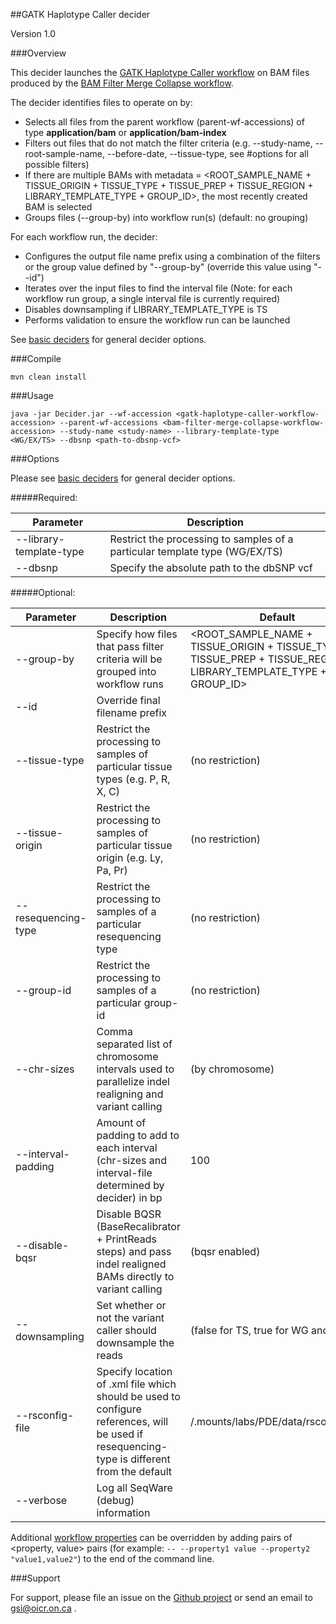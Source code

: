##GATK Haplotype Caller decider

Version 1.0

###Overview

This decider launches the [GATK Haplotype Caller workflow](../workflow-gatk-haplotype-caller) on BAM files produced by the [BAM Filter Merge Collapse workflow](https://github.com/oicr-gsi/bam-filter-merge-collapse/tree/master/workflow-bam-filter-merge-collapse).

The decider identifies files to operate on by:

* Selects all files from the parent workflow (parent-wf-accessions) of type **application/bam** or **application/bam-index**
* Filters out files that do not match the filter criteria (e.g. --study-name, --root-sample-name, --before-date, --tissue-type, see #options for all possible filters)
* If there are multiple BAMs with metadata = <ROOT_SAMPLE_NAME + TISSUE_ORIGIN + TISSUE_TYPE + TISSUE_PREP + TISSUE_REGION + LIBRARY_TEMPLATE_TYPE + GROUP_ID>, the most recently created BAM is selected
* Groups files (--group-by) into workflow run(s) (default: no grouping)

For each workflow run, the decider:

* Configures the output file name prefix using a combination of the filters or the group value defined by "--group-by" (override this value using "--id")
* Iterates over the input files to find the interval file (Note: for each workflow run group, a single interval file is currently required)
* Disables downsampling if LIBRARY_TEMPLATE_TYPE is TS
* Performs validation to ensure the workflow run can be launched

See [basic deciders](http://seqware.github.io/docs/17-plugins/#basicdecider) for general decider options.

###Compile

```
mvn clean install
```

###Usage

```
java -jar Decider.jar --wf-accession <gatk-haplotype-caller-workflow-accession> --parent-wf-accessions <bam-filter-merge-collapse-workflow-accession> --study-name <study-name> --library-template-type <WG/EX/TS> --dbsnp <path-to-dbsnp-vcf>
```

###Options

Please see [basic deciders](http://seqware.github.io/docs/17-plugins/#basicdecider) for general decider options.

#####Required:

Parameter | Description
---|---
--library-template-type | Restrict the processing to samples of a particular template type (WG/EX/TS)
--dbsnp | Specify the absolute path to the dbSNP vcf

#####Optional:

Parameter | Description | Default
---|---|---
--group-by | Specify how files that pass filter criteria will be grouped into workflow runs | <ROOT_SAMPLE_NAME + TISSUE_ORIGIN + TISSUE_TYPE + TISSUE_PREP + TISSUE_REGION + LIBRARY_TEMPLATE_TYPE + GROUP_ID>
--id | Override final filename prefix |
--tissue-type | Restrict the processing to samples of particular tissue types (e.g. P, R, X, C) | (no restriction)
--tissue-origin | Restrict the processing to samples of particular tissue origin (e.g. Ly, Pa, Pr) | (no restriction)
--resequencing-type | Restrict the processing to samples of a particular resequencing type | (no restriction)
--group-id | Restrict the processing to samples of a particular group-id | (no restriction)
--chr-sizes | Comma separated list of chromosome intervals used to parallelize indel realigning and variant calling | (by chromosome)
--interval-padding | Amount of padding to add to each interval (chr-sizes and interval-file determined by decider) in bp | 100
--disable-bqsr | Disable BQSR (BaseRecalibrator + PrintReads steps) and pass indel realigned BAMs directly to variant calling | (bqsr enabled)
--downsampling | Set whether or not the variant caller should downsample the reads | (false for TS, true for WG and EX)
--rsconfig-file | Specify location of .xml file which should be used to configure references, will be used if resequencing-type is different from the default | /.mounts/labs/PDE/data/rsconfig.xml
--verbose | Log all SeqWare (debug) information |

Additional [workflow properties](../workflow-gatk-haplotype-caller/README.md#options) can be overridden by adding pairs of <property, value> pairs (for example: `-- --property1 value --property2 "value1,value2"`) to the end of the command line.

###Support

For support, please file an issue on the [Github project](https://github.com/oicr-gsi) or send an email to gsi@oicr.on.ca .
